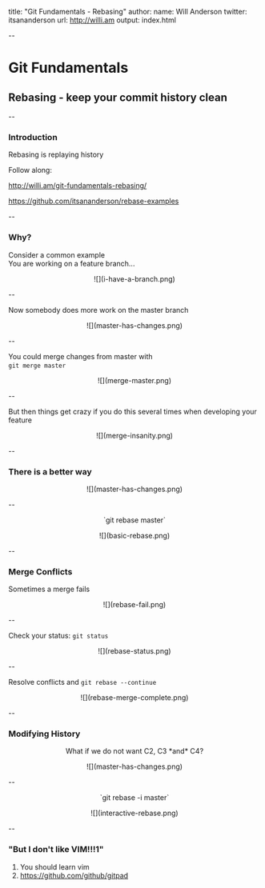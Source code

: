 title: "Git Fundamentals - Rebasing"
author:
  name: Will Anderson
  twitter: itsananderson
  url: http://willi.am
output: index.html

--

# Git Fundamentals
## Rebasing - keep your commit history clean

--

### Introduction

Rebasing is replaying history

Follow along:

http://willi.am/git-fundamentals-rebasing/

https://github.com/itsananderson/rebase-examples

--

### Why?

Consider a common example  
You are working on a feature branch...

<p style="text-align:center">
![](i-have-a-branch.png)
</p>

--

Now somebody does more work on the master branch

<p style="text-align:center">
![](master-has-changes.png)
</p>

--

You could merge changes from master with  
`git merge master`

<p style="text-align:center">
![](merge-master.png)
</p>

--

But then things get crazy if you do this several times when developing your feature

<p style="text-align:center">
![](merge-insanity.png)
</p>

--

### There is a better way 

<p style="text-align:center">
![](master-has-changes.png)
</p>

--

<p style="text-align:center">
`git rebase master`
</p>
<p style="text-align:center">
![](basic-rebase.png)
</p>

--

### Merge Conflicts

Sometimes a merge fails

<p style="text-align:center">
![](rebase-fail.png)
</p>

--

Check your status: `git status`

<p style="text-align:center">
![](rebase-status.png)
</p>

--

Resolve conflicts and `git rebase --continue`

<p style="text-align:center">
![](rebase-merge-complete.png)
</p>

--

### Modifying History

<p style="text-align:center">
What if we do not want C2, C3 *and* C4?
</p>

<p style="text-align:center">
![](master-has-changes.png)
</p>

--

<p style="text-align:center">
`git rebase -i master`
</p>

<p style="text-align:center">
![](interactive-rebase.png)
</p>

--

### "But I don't like VIM!!!1"

1. You should learn vim
1. https://github.com/github/gitpad
